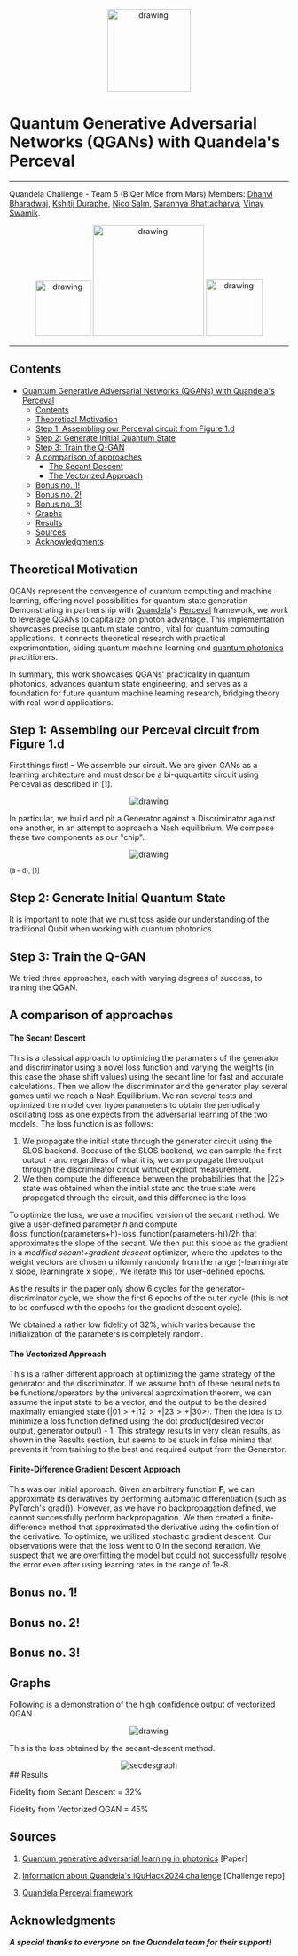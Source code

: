 <div style="text-align: center;">
  <img src="images/iquhack.png" alt="drawing" width="150"/>
</div>

# Quantum Generative Adversarial Networks (QGANs) with Quandela's Perceval

---

Quandela Challenge - Team 5 (BiQer Mice from Mars) Members: [Dhanvi Bharadwaj](https://github.com/d-bharadwaj/), [Kshitij Duraphe](https://github.com/ksd3/), [Nico Salm](https://github.com/nicosalm/), [Sarannya Bhattacharya](https://github.com/Emperor963/), [Vinay Swamik](https://github.com/vinayswamik/).

<div style="text-align: center;">
  <img src="images/bu.png" alt="drawing" width="100"/>
  <img src="images/uw.png" alt="drawing" width="200"/>
  <img src="images/quandela.png" alt="drawing" width="102"
  >
</div>

---

## Contents
- [Quantum Generative Adversarial Networks (QGANs) with Quandela's Perceval](#quantum-generative-adversarial-networks-qgans-with-quandelas-perceval)
  - [Contents](#contents)
  - [Theoretical Motivation](#theoretical-motivation)
  - [Step 1: Assembling our Perceval circuit from Figure 1.d](#step-1-assembling-our-perceval-circuit-from-figure-1d)
  - [Step 2: Generate Initial Quantum State](#step-2-generate-initial-quantum-state)
  - [Step 3: Train the Q-GAN](#step-3-train-the-q-gan)
  - [A comparison of approaches](#a-comparison-of-approaches)
      - [The Secant Descent](#the-secant-descent)
      - [The Vectorized Approach](#the-vectorized-approach)
  - [Bonus no. 1!](#bonus-no-1)
  - [Bonus no. 2!](#bonus-no-2)
  - [Bonus no. 3!](#bonus-no-3)
  - [Graphs](#graphs)
  - [Results](#results)
  - [Sources](#sources)
  - [Acknowledgments](#acknowledgments)

## Theoretical Motivation

QGANs represent the convergence of quantum computing and machine learning, offering novel possibilities for quantum state generation Demonstrating in partnership with [Quandela](https://www.quandela.com/)'s [Perceval](https://perceval.quandela.net/) framework, we work to leverage QGANs to capitalize on photon advantage. This implementation showcases precise quantum state control, vital for quantum computing applications. It connects theoretical research with practical experimentation, aiding quantum machine learning and [quantum photonics](https://en.wikipedia.org/wiki/Integrated_quantum_photonics) practitioners.

In summary, this work showcases QGANs' practicality in quantum photonics, advances quantum state engineering, and serves as a foundation for future quantum machine learning research, bridging theory with real-world applications.

## Step 1: Assembling our Perceval circuit from Figure 1.d
First things first! – We assemble our circuit. We are given GANs as a learning architecture and must describe a bi-ququartite circuit using Perceval as described in [1].  

<div style="text-align: center;">
  <img src="images/circuit.png" alt="drawing" width=""/>
</div>

In particular, we build and pit a Generator against a Discriminator against one another, in an attempt to approach a Nash equilibrium. We compose these two components as our "chip".

<div style="text-align: center;">
  <img src="images/gan.png" alt="drawing" width=""/>
</div>

<small>(a – d), [1]</small>

## Step 2: Generate Initial Quantum State

It is important to note that we must toss aside our understanding of the traditional Qubit when working with quantum photonics. 

## Step 3: Train the Q-GAN

We tried three approaches, each with varying degrees of success, to training the QGAN.

## A comparison of approaches
#### The Secant Descent
This is a classical approach to optimizing the paramaters of the generator and discriminator using a novel loss function and varying the weights (in this case the phase shift values) using the secant line for fast and accurate calculations. Then we allow the discriminator and the generator play several games until we reach a Nash Equilibrium. We ran several tests and optimized the model over hyperparameters to obtain the periodically oscillating loss as one expects from the adversarial learning of the two models. The loss function is as follows:

1. We propagate the initial state through the generator circuit using the SLOS backend. Because of the SLOS backend, we can sample the first output - and regardless of what it is, we can propagate the output through the discriminator circuit without explicit measurement.
2. We then compute the difference between the probabilities that the |22> state was obtained when the initial state and the true state were propagated through the circuit, and this difference is the loss.

To optimize the loss, we use a modified version of the secant method. We give a user-defined parameter _h_ and compute (loss_function(parameters+h)-loss_function(parameters-h))/2h that approximates the slope of the secant. We then put this slope as the gradient in a _modified secant+gradient descent_ optimizer, where the updates to the weight vectors are chosen uniformly randomly from the range (-learningrate x slope, learningrate x slope). We iterate this for user-defined epochs.

As the results in the paper only show 6 cycles for the generator-discriminator cycle, we show the first 6 epochs of the outer cycle (this is not to be confused with the epochs for the gradient descent cycle).

We obtained a rather low fidelity of 32%, which varies because the initialization of the parameters is completely random.

#### The Vectorized Approach

This is a rather different approach at optimizing the game strategy of the generator and the discriminator. If we assume both of these neural nets to be functions/operators by the universal approximation theorem, we can assume the input state to be a vector, and the output to be the desired maximally entangled state $(|01> + |12> + |23> + |30>)$. Then the idea is to minimize a loss function defined using the dot product(desired vector output, generator output) - 1. This strategy results in very clean results, as shown in the Results section, but seems to be stuck in false minima that prevents it from training to the best and required output from the Generator.

#### Finite-Difference Gradient Descent Approach

This was our initial approach. Given an arbitrary function **F**, we can approximate its derivatives by performing automatic differentiation (such as PyTorch's grad()). However, as we have no backpropagation defined, we cannot successfully perform backpropagation. We then created a finite-difference method that approximated the derivative using the definition of the derivative. To optimize, we utilized stochastic gradient descent. Our observations were that the loss went to 0 in the second iteration. We suspect that we are overfitting the model but could not successfully resolve the error even after using learning rates in the range of 1e-8. 

## Bonus no. 1!

## Bonus no. 2!

## Bonus no. 3!

## Graphs
Following is a demonstration of the high confidence output of vectorized QGAN
<div style="text-align: center;">
  <img src="images/QGAN_Vectorized.png" alt="drawing" width=""/>
</div>

This is the loss obtained by the secant-descent method.
<div style="text-align: center;">
  <img src="images/secdesc.png" alt="secdesgraph" width=""/>
</div>
## Results

Fidelity from Secant Descent = 32%

Fidelity from Vectorized QGAN = 45%

## Sources

1. [Quantum generative adversarial learning in photonics](https://arxiv.org/pdf/2310.00585.pdf) [Paper]

2. [Information about Quandela's iQuHack2024 challenge](https://github.com/iQuHACK/2024_Quandela) [Challenge repo]

3. [Quandela Perceval framework](https://perceval.quandela.net/)

## Acknowledgments

***A special thanks to everyone on the Quandela team for their support!***
